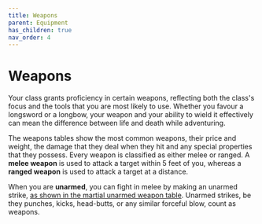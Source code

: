 ```yaml
---
title: Weapons
parent: Equipment
has_children: true
nav_order: 4
---
```


# Weapons
Your class grants proficiency in certain weapons, reflecting both the class's focus and the tools that you are most likely to use. Whether you favour a longsword or a longbow, your weapon and your ability to wield it effectively can mean the difference between life and death while adventuring.

The weapons tables show the most common weapons, their price and weight, the damage that they deal when they hit and any special properties that they possess. Every weapon is classified as either melee or ranged. A **melee weapon** is used to attack a target within 5 feet of you, whereas a **ranged weapon** is used to attack a target at a distance.

When you are **unarmed**, you can fight in melee by making an unarmed strike, [as shown in the martial unarmed weapon table](http://stormchaserroleplaying.com/stormchaserRPG/Equipment/Weapons/MeleeWeaponTables/#martial-unarmed-weapons). Unarmed strikes, be they punches, kicks, head-butts, or any similar forceful blow, count as weapons.
